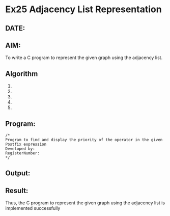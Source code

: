 # Ex25 Adjacency List Representation
## DATE:
## AIM:
To write a C program to represent the given graph using the adjacency list.

## Algorithm
1. 
2. 
3. 
4.  
5.   

## Program:
```
/*
Program to find and display the priority of the operator in the given Postfix expression
Developed by: 
RegisterNumber:  
*/
```

## Output:



## Result:
Thus, the C program to represent the given graph using the adjacency list is implemented successfully
